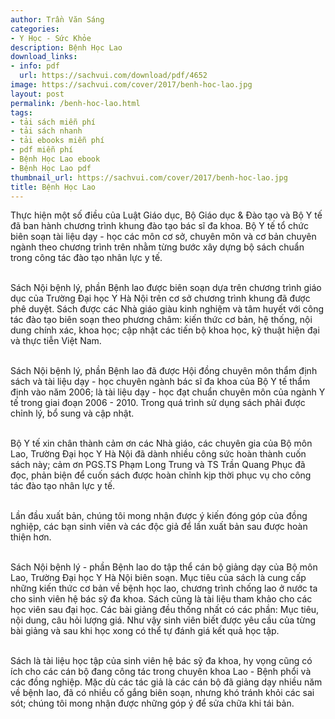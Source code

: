 ```yaml
---
author: Trần Văn Sáng
categories:
- Y Học - Sức Khỏe
description: Bệnh Học Lao
download_links:
- info: pdf
  url: https://sachvui.com/download/pdf/4652
image: https://sachvui.com/cover/2017/benh-hoc-lao.jpg
layout: post
permalink: /benh-hoc-lao.html
tags:
- tải sách miễn phí
- tải sách nhanh
- tải ebooks miễn phí
- pdf miễn phí
- Bệnh Học Lao ebook
- Bệnh Học Lao pdf
thumbnail_url: https://sachvui.com/cover/2017/benh-hoc-lao.jpg
title: Bệnh Học Lao
---
```


 <div class="item-desc text-justify"> <p>Thực hiện một số điều của Luật Giáo dục, Bộ Giáo dục &amp; Đào tạo và Bộ Y tế đã ban hành chương trình khung đào tạo bác sĩ đa khoa. Bộ Y tế tổ chức biên soạn tài liệu dạy - học các môn cơ sở, chuyên môn và cơ bản chuyên ngành theo chương trình trên nhằm từng bước xây dựng bộ sách chuẩn trong công tác đào tạo nhân lực y tế.</p><p><br>Sách Nội bệnh lý, phần Bệnh lao được biên soạn dựa trên chương trình giáo dục của Trường Đại học Y Hà Nội trên cơ sở chương trình khung đã được phê duyệt. Sách được các Nhà giáo giàu kinh nghiệm và tâm huyết với công tác đào tạo biên soạn theo phương châm: kiến thức cơ bản, hệ thống, nội dung chính xác, khoa học; cập nhật các tiến bộ khoa học, kỹ thuật hiện đại và thực tiễn Việt Nam.</p><p><br>Sách Nội bệnh lý, phần Bệnh lao đã được Hội đồng chuyên môn thẩm định sách và tài liệu dạy - học chuyên ngành bác sĩ đa khoa của Bộ Y tế thẩm định vào năm 2006; là tài liệu dạy - học đạt chuẩn chuyên môn của ngành Y tế trong giai đoạn 2006 - 2010. Trong quá trình sử dụng sách phải được chỉnh lý, bổ sung và cập nhật.</p><p><br>Bộ Y tế xin chân thành cảm ơn các Nhà giáo, các chuyên gia của Bộ môn Lao, Trường Đại học Y Hà Nội đã dành nhiều công sức hoàn thành cuốn sách này; cảm ơn PGS.TS Phạm Long Trung và TS Trần Quang Phục đã đọc, phản biện để cuốn sách được hoàn chỉnh kịp thời phục vụ cho công tác đào tạo nhân lực y tế.</p><p><br>Lần đầu xuất bản, chúng tôi mong nhận được ý kiến đóng góp của đồng nghiệp, các bạn sinh viên và các độc giả để lần xuất bản sau được hoàn thiện hơn.</p><p><br>Sách Nội bệnh lý - phần Bệnh lao do tập thể cán bộ giảng dạy của Bộ môn Lao, Trường Đại học Y Hà Nội biên soạn. Mục tiêu của sách là cung cấp những kiến thức cơ bản về bệnh học lao, chương trình chống lao ở nước ta cho sinh viên hệ bác sỹ đa khoa. Sách cũng là tài liệu tham khảo cho các học viên sau đại học. Các bài giảng đều thống nhất có các phần: Mục tiêu, nội dung, câu hỏi lượng giá. Như vậy sinh viên biết được yêu cầu của từng bài giảng và sau khi học xong có thể tự đánh giá kết quả học tập.</p><p><br>Sách là tài liệu học tập của sinh viên hệ bác sỹ đa khoa, hy vọng cũng có ích cho các cán bộ đang công tác trong chuyên khoa Lao - Bệnh phổi và các đồng nghiệp. Mặc dù các tác giả là các cán bộ đã giảng dạy nhiều năm về bệnh lao, đã có nhiều cố gắng biên soạn, nhưng khó tránh khỏi các sai sót; chúng tôi mong nhận được những góp ý để sửa chữa khi tái bản.</p> </div>